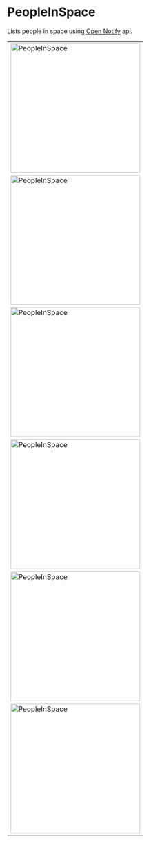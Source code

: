 # PeopleInSpace
Lists people in space using [Open Notify](http://api.open-notify.org/) api.

<table>
    <tr>
        <td>
            <img src = "Screenshots\screenshot(1).png" width = 300 alt = "PeopleInSpace">            
        </td>
    </tr>
    <tr>
        <td>
            <img src = "Screenshots\screenshot(2).png" width = 300 alt = "PeopleInSpace">            
        </td>
    </tr>
    <tr>
        <td>
            <img src = "Screenshots\screenshot(3).png" width = 300 alt = "PeopleInSpace">            
        </td>
    </tr>
    <tr>
        <td>
            <img src = "Screenshots\screenshot(4).png" width = 300 alt = "PeopleInSpace">            
        </td>
    </tr>
    <tr>
        <td>
            <img src = "Screenshots\screenshot(5).png" width = 300 alt = "PeopleInSpace">       
        </td>
    </tr>
    <tr>
        <td>
            <img src = "Screenshots\screenshot(6).png" width = 300 alt = "PeopleInSpace">            
        </td>
    </tr>
</table>

